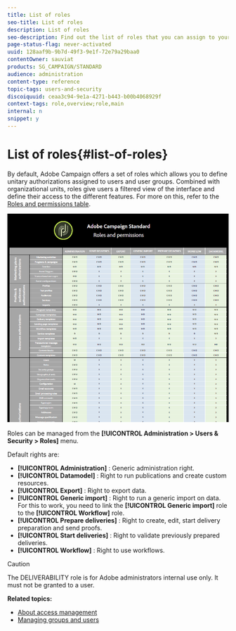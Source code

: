 ```yaml
---
title: List of roles
seo-title: List of roles
description: List of roles
seo-description: Find out the list of roles that you can assign to your users.
page-status-flag: never-activated
uuid: 128aaf9b-9b7d-49f3-9e1f-72e79a29baa0
contentOwner: sauviat
products: SG_CAMPAIGN/STANDARD
audience: administration
content-type: reference
topic-tags: users-and-security
discoiquuid: ceaa3c94-9e1a-4271-b443-b00b4068929f
context-tags: role,overview;role,main
internal: n
snippet: y
---
```


# List of roles{#list-of-roles}

By default, Adobe Campaign offers a set of roles which allows you to define unitary authorizations assigned to users and user groups. Combined with organizational units, roles give users a filtered view of the interface and define their access to the different features. For more on this, refer to the [Roles and permissions table](https://docs.campaign.adobe.com/doc/standard/en/Technotes/AdobeCampaign-ACSRights.pdf).

![](assets/user_management_3.png)

Roles can be managed from the **[!UICONTROL Administration > Users & Security > Roles]** menu.

Default rights are:

* **[!UICONTROL Administration]** : Generic administration right.
* **[!UICONTROL Datamodel]** : Right to run publications and create custom resources.
* **[!UICONTROL Export]** : Right to export data.
* **[!UICONTROL Generic import]** : Right to run a generic import on data. For this to work, you need to link the **[!UICONTROL Generic import]** role to the **[!UICONTROL Workflow]** role.
* **[!UICONTROL Prepare deliveries]** : Right to create, edit, start delivery preparation and send proofs.
* **[!UICONTROL Start deliveries]** : Right to validate previously prepared deliveries.
* **[!UICONTROL Workflow]** : Right to use workflows.

>[!CAUTION]
>
>The DELIVERABILITY role is for Adobe administrators internal use only. It must not be granted to a user.

**Related topics:**

* [About access management](../../administration/using/about-access-management.md)
* [Managing groups and users](../../administration/using/managing-groups-and-users.md)

